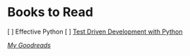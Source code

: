 # Books to Read

[ ] Effective Python
[ ] [Test Driven Development with Python](obeythetestinggoat.com)

*[My Goodreads](https://www.goodreads.com/user/show/3331615-jamal)*
